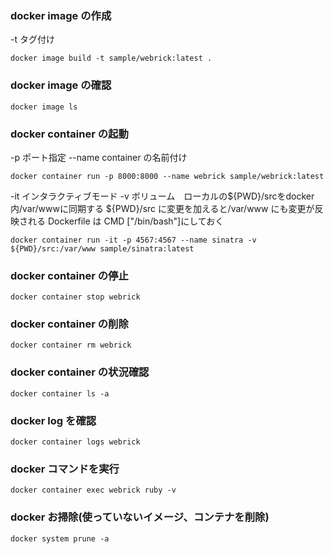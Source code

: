 ### docker image の作成

-t タグ付け

```
docker image build -t sample/webrick:latest .
```

### docker image の確認

```
docker image ls
```

### docker container の起動

-p ポート指定
--name container の名前付け

```
docker container run -p 8000:8000 --name webrick sample/webrick:latest
```

-it インタラクティブモード
-v ボリューム　ローカルの${PWD}/srcをdocker内/var/wwwに同期する
${PWD}/src に変更を加えると/var/www にも変更が反映される
Dockerfile は CMD ["/bin/bash"]にしておく

```
docker container run -it -p 4567:4567 --name sinatra -v ${PWD}/src:/var/www sample/sinatra:latest
```

### docker container の停止

```
docker container stop webrick
```

### docker container の削除

```
docker container rm webrick
```

### docker container の状況確認

```
docker container ls -a
```

### docker log を確認

```
docker container logs webrick
```

### docker コマンドを実行

```
docker container exec webrick ruby -v
```

### docker お掃除(使っていないイメージ、コンテナを削除)

```
docker system prune -a
```
